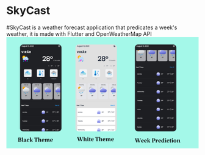 # SkyCast 
#SkyCast is a weather forecast application that predicates a week's weather, it is made with Flutter and OpenWeatherMap API
![App_UI](assets/image.png)
